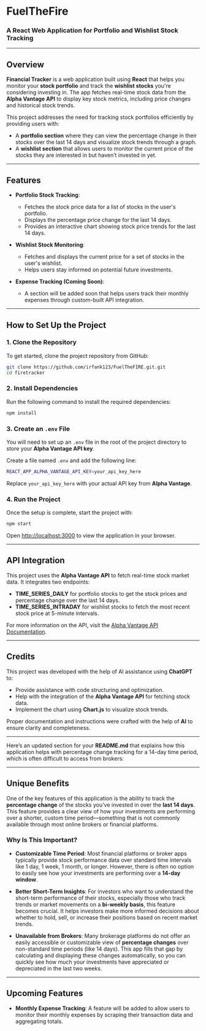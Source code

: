 # **FuelTheFire**

### A React Web Application for Portfolio and Wishlist Stock Tracking

---

## **Overview**
**Financial Tracker** is a web application built using **React** that helps you monitor your **stock portfolio** and track the **wishlist stocks** you're considering investing in. The app fetches real-time stock data from the **Alpha Vantage API** to display key stock metrics, including price changes and historical stock trends.

This project addresses the need for tracking stock portfolios efficiently by providing users with:
- A **portfolio section** where they can view the percentage change in their stocks over the last 14 days and visualize stock trends through a graph.
- A **wishlist section** that allows users to monitor the current price of the stocks they are interested in but haven’t invested in yet.

---

## **Features**
- **Portfolio Stock Tracking**:
  - Fetches the stock price data for a list of stocks in the user's portfolio.
  - Displays the percentage price change for the last 14 days.
  - Provides an interactive chart showing stock price trends for the last 14 days.

- **Wishlist Stock Monitoring**:
  - Fetches and displays the current price for a set of stocks in the user's wishlist.
  - Helps users stay informed on potential future investments.

- **Expense Tracking (Coming Soon)**:
  - A section will be added soon that helps users track their monthly expenses through custom-built API integration.

---

## **How to Set Up the Project**

### 1. Clone the Repository
To get started, clone the project repository from GitHub:
```bash
git clone https://github.com/irfank123/FuelTheFIRE.git.git
cd firetracker
```

### 2. Install Dependencies
Run the following command to install the required dependencies:
```bash
npm install
```

### 3. Create an `.env` File
You will need to set up an `.env` file in the root of the project directory to store your **Alpha Vantage API key**.

Create a file named `.env` and add the following line:
```bash
REACT_APP_ALPHA_VANTAGE_API_KEY=your_api_key_here
```

Replace `your_api_key_here` with your actual API key from **Alpha Vantage**.

### 4. Run the Project
Once the setup is complete, start the project with:
```bash
npm start
```

Open [http://localhost:3000](http://localhost:3000) to view the application in your browser.

---

## **API Integration**

This project uses the **Alpha Vantage API** to fetch real-time stock market data. It integrates two endpoints:

- **TIME_SERIES_DAILY** for portfolio stocks to get the stock prices and percentage change over the last 14 days.
- **TIME_SERIES_INTRADAY** for wishlist stocks to fetch the most recent stock price at 5-minute intervals.

For more information on the API, visit the [Alpha Vantage API Documentation](https://www.alphavantage.co/documentation/).

---

## **Credits**

This project was developed with the help of AI assistance using **ChatGPT** to:

- Provide assistance with code structuring and optimization.
- Help with the integration of the **Alpha Vantage API** for fetching stock data.
- Implement the chart using **Chart.js** to visualize stock trends.

Proper documentation and instructions were crafted with the help of **AI** to ensure clarity and completeness.

---


Here’s an updated section for your **README.md** that explains how this application helps with percentage change tracking for a 14-day time period, which is often difficult to access from brokers:

---

## **Unique Benefits**

One of the key features of this application is the ability to track the **percentage change** of the stocks you’ve invested in over the **last 14 days**. This feature provides a clear view of how your investments are performing over a shorter, custom time period—something that is not commonly available through most online brokers or financial platforms.

### **Why Is This Important?**
- **Customizable Time Period**: Most financial platforms or broker apps typically provide stock performance data over standard time intervals like 1 day, 1 week, 1 month, or longer. However, there is often no option to easily see how your investments are performing over a **14-day window**.
  
- **Better Short-Term Insights**: For investors who want to understand the short-term performance of their stocks, especially those who track trends or market movements on a **bi-weekly basis**, this feature becomes crucial. It helps investors make more informed decisions about whether to hold, sell, or increase their positions based on recent market trends.

- **Unavailable from Brokers**: Many brokerage platforms do not offer an easily accessible or customizable view of **percentage changes** over non-standard time periods (like 14 days). This app fills that gap by calculating and displaying these changes automatically, so you can quickly see how much your investments have appreciated or depreciated in the last two weeks.

--- 

## **Upcoming Features**
- **Monthly Expense Tracking**: A feature will be added to allow users to monitor their monthly expenses by scraping their transaction data and aggregating totals.
